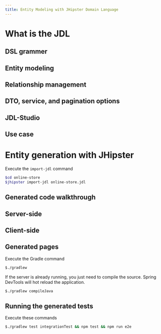 ```yaml
---
title: Entity Modeling with JHipster Domain Language
---
```


# What is the JDL
## DSL grammer 
## Entity modeling
## Relationship management
## DTO, service, and pagination options
## JDL-Studio
## Use case 
# Entity generation with JHipster
Execute the `import-jdl` command

```bash
$cd online-store
$jhipster import-jdl online-store.jdl
```

## Generated code walkthrough
## Server-side 
## Client-side
## Generated pages
Execute the Gradle command

```bash
$./gradlew
```

If the server is already running, you just need to compile the source. Spring DevTools will hot reload the application.

```bash
$./gradlew compileJava
```

## Running the generated tests
Execute these commands

```bash
$./gradlew test integrationTest && npm test && npm run e2e
```
